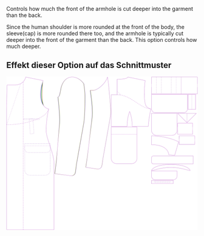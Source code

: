 
Controls how much the front of the armhole is cut deeper into the garment than the back.

Since the human shoulder is more rounded at the front of the body, the sleeve(cap) is more rounded there too, and the armhole is typically cut deeper into the front of the garment than the back. This option controls how much deeper.


## Effekt dieser Option auf das Schnittmuster
![This image shows the effect of this option by superimposing several variants that have a different value for this option](carlton_frontarmholedeeper_sample.svg "Effect of this option on the pattern")
